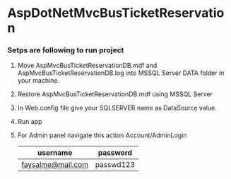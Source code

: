 # AspDotNetMvcBusTicketReservation
### Setps are following to run project
1. Move AspMvcBusTicketReservationDB.mdf and AspMvcBusTicketReservationDB.log into MSSQL Server DATA folder in your machine.
2. Restore AspMvcBusTicketReservationDB.mdf using MSSQL Server
3. In Web.config file give your SQLSERVER name as DataSource value.
4. Run app
5. For Admin panel navigate this action Account/AdminLogin

    | username         | password      |
    | -----------------|:-------------:|
    |faysalme@mail.com | passwd123     |
    
